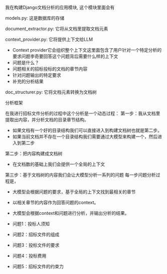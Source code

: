 我在构建Django文档分析的应用模块, 这个模块里面会有

models.py: 这是数据库的存储

document_extractor.py: 它将从文档里提取文档元素

context_provider.py: 它将提供上下文给LLM
- Context provider它会组织整个上下文这里面包含了用户针对一个特定分析的要求问题李奇要回答这个问题背后需要什么样的上下文
- 问题是什么？
- 问题相关的招标投标的文档的章节内容
- 针对问题输出的特定要求
- 补充的分析结果


doc_structurer.py: 它将文档元素转换为文档树

分析框架


在我进行招标文件分析的过程中这个分析是一个动态过程：
第一步：我从文档里提取出内容，并分析文档的目录章节结构。
- 如果文档有一个好的目录结构我们可以直接进入到构建文档树也就是第二步。
- 如果当前文档并不存在一个目录结构我们需要通过大模型来构建一个，然后进入到第二步

第二步：把内容构建成文档树
- 在文档数的基础上我们会提供一个全局的上下文



第三步：基于文档树的内容我们会让大模型分析一系列的问题
每一步问题分析过程是，
-   大模型会根据问题的要求，基于全局的上下文找到最相关的章节
-   以相关章节的内容作为回答问题的context。
-   大模型会根据context和问题进行分析，并输出分析的结果。



- 问题1：投标人须知
- 问题2：招标文件的组成
- 问题3：投标文件的要求
- 问题4：投标费用
- 问题5：招标文件的约束力






